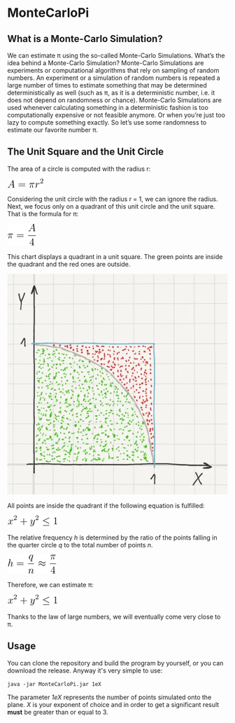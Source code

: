 # MonteCarloPi

## What is a Monte-Carlo Simulation?
We can estimate π using the so-called Monte-Carlo Simulations. What’s the idea behind a Monte-Carlo Simulation?
Monte-Carlo Simulations are experiments or computational algorithms that rely on sampling of random numbers. 
An experiment or a simulation of random numbers is repeated a large number of times to estimate something that may 
be determined deterministically as well (such as π, as it is a deterministic number, i.e. it does not depend on 
randomness or chance).
Monte-Carlo Simulations are used whenever calculating something in a deterministic fashion is too computationally 
expensive or not feasible anymore. Or when you’re just too lazy to compute something exactly.
So let’s use some randomness to estimate our favorite number π.
## The Unit Square and the Unit Circle
The area of a circle is computed with the radius r:

![](/readme-resources/equation.png)

Considering the unit circle with the radius r = 1, we can ignore the radius. Next, we focus only
on a quadrant of this unit circle and the unit square. That is the formula for π:

![](/readme-resources/equation(1).png)

This chart displays a quadrant in a unit square. The green points are inside the quadrant and the red ones are outside.

![](/readme-resources/unitcircle_pi.webp)

All points are inside the quadrant if the following equation is fulfilled:

![](/readme-resources/equation(2).png)

The relative frequency *h* is determined by the ratio of the points falling in the quarter circle *q* 
to the total number of points *n*.

![](/readme-resources/equation(3).png)

Therefore, we can estimate π:

![](/readme-resources/equation(2).png)

Thanks to the law of large numbers, we will eventually come very close to π.
## Usage
You can clone the repository and build the program by yourself, or you can download the release. Anyway it's very simple 
to use:
```
java -jar MonteCarloPi.jar 1eX
```
The parameter *1eX* represents the number of points simulated onto the plane. *X* is your exponent of choice and 
in order to get a significant result **must** be greater than or equal to 3.